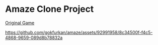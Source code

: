 # Amaze Clone Project

[Original Game](https://play.google.com/store/apps/details?id=com.crazylabs.amaze.game)

https://github.com/gokfurkan/amaze/assets/92991958/8c34500f-f4c5-4868-9659-089d8b78832a
